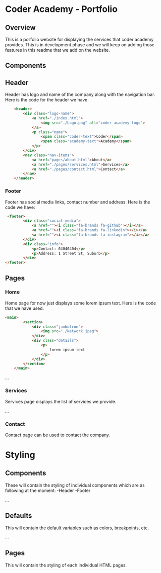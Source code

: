 # Coder Academy - Portfolio

## Overview
This is a porfolio website for displaying the services that coder academy provides. This is in development phase and we will keep on adding those features in this readme that we add on the website.

## Components

## Header
Header has logo and name of the company along with the navigation bar. Here is the code for the header we have:
```html
    <header>
        <div class="logo-name">
            <a href="./index.html">
                <img src="./Logo.png" alt="coder academy logo">
            </a>
            <p class="name">
                <span class="coder-text">Coder</span>
                <span class="academy-text">Academy</span>
            </p>
        </div>
        <nav class="nav-items">
            <a href="pages/about.html">About</a>
            <a href="./pages/services.html">Services</a>
            <a href="./pages/contact.html">Contact</a>
        </nav>
    </header>
```

### Footer
Footer has social media links, contact number and address. Here is the code we have:
```html
 <footer>
        <div class="social-media">
            <a href=""><i class="fa-brands fa-github"></i></a>
            <a href=""><i class="fa-brands fa-linkedin"></i></a>
            <a href=""><i class="fa-brands fa-instagram"></i></a>
        </div>
        <div class="info">
            <p>Contact: 04040404</p>
            <p>Address: 1 Street St, Suburb</p>
        </div>
</footer>
```


## Pages

### Home
Home page for now just displays some lorem ipsum text. Here is the code that we have used.
```html
<main>
        <section>
            <div class="jumbotron">
                <img src="./Network.jpeg">
            </div>
            <div class="details">
                <p>
                    lorem ipsum text
                </p>
            </div>
        </section>
    </main>
```
...
### Services
Services page displays the list of services we provide.

...
### Contact
Contact page can be used to contact the company.

# Styling

## Components
These will contain the styling of individual components which are as following at the moment:
-Header
-Footer

...

## Defaults
This will contain the default variables such as colors, breakpoints, etc.

...
## Pages
This will contain the styling of each individual HTML pages.